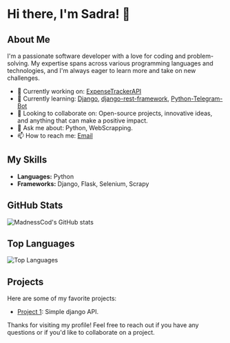 # Hi there, I'm Sadra! 👋

## About Me

I'm a passionate software developer with a love for coding and problem-solving. My expertise spans across various programming languages and technologies, and I'm always eager to learn more and take on new challenges.

- 🔭 Currently working on: [ExpenseTrackerAPI](https://github.com/MadnessCod/ExpenseTrackerAPI)
- 🌱 Currently learning: [Django](https://www.djangoproject.com/), [django-rest-framework](https://www.django-rest-framework.org), [Python-Telegram-Bot](https://docs.python-telegram-bot.org/)
- 👯 Looking to collaborate on: Open-source projects, innovative ideas, and anything that can make a positive impact.
- 💬 Ask me about: Python, WebScrapping.
- 📫 How to reach me: [Email](sadrahosseini98@protonmail.com)

## My Skills

- **Languages:** Python
- **Frameworks:** Django, Flask, Selenium, Scrapy

## GitHub Stats

![MadnessCod's GitHub stats](https://github-readme-stats.vercel.app/api?username=MadnessCod&show_icons=true&theme=radical)

## Top Languages

![Top Languages](https://github-readme-stats.vercel.app/api/top-langs/?username=MadnessCod&layout=compact&theme=radical)

## Projects

Here are some of my favorite projects:

- [Project 1](https://github.com/MadnessCod/TodoListAPI): Simple django API.

Thanks for visiting my profile! Feel free to reach out if you have any questions or if you'd like to collaborate on a project.

